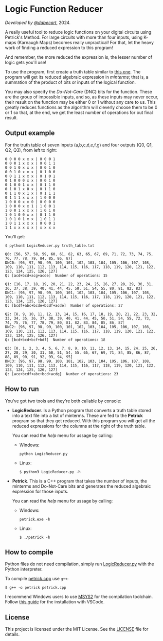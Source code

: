 # Logic Function Reducer
*Developed by [@dabecart](https://dabecart.net/)*, 2024.

A really useful tool to reduce logic functions on your digital circuits using Petrick's Method. For large circuits with more than four inputs, using K-maps (Karnaugh Maps) becomes really unpractical! For that, let the heavy work of finding a reduced expression to this program! 

And remember, the more reduced the expression is, the lesser number of logic gets you'll use!

To use the program, first create a truth table similar to [this one](truth_table.txt). The program will get its reduced algebraic expression in *minterms*; that is, a summation of the product of bits or inputs of the logical function. 

You may also specify the *Do-Not-Care* (DNC) bits for the function. These are the group of impossible inputs, and so, as these inputs may never occur, their result on the function may be either 0 or 1 without any care to us. This greatly reduces functions as the algorithm will cleverly choose them to be 0 or 1 so that, at the end, we get the least number of operations for out final result.

## Output example
For the [truth table](truth_table.txt) of seven inputs (a,b,c,d,e,f,g) and four outputs (Q0, Q1, Q2, Q3), from left to right:

```
0 0 0 0 x x x | 0 0 0 1
0 0 0 1 x x x | 0 0 1 1
0 0 1 0 x x x | 0 0 1 0
0 0 1 0 x x x | 0 1 0 0
0 0 1 1 x x x | 0 1 0 1
0 1 0 0 0 x x | 0 0 1 0
0 1 0 0 1 x x | 0 1 1 0
0 1 0 1 x 0 x | 0 1 1 0
0 1 1 0 x 1 x | 0 1 1 1
0 1 1 1 x x x | 1 0 0 0
1 0 0 0 x x 0 | 0 0 0 0
1 0 0 0 x x 1 | 1 0 0 1
1 0 0 1 x x x | 1 0 1 0
1 0 1 0 0 x x | 0 1 1 0
1 0 1 0 1 x x | 1 0 1 1
1 0 1 1 x x x | 0 0 0 1
1 1 x x x x x | x x x x
```

You'll get:

```
$ python3 LogicReducer.py truth_table.txt 

Q0: [56, 57, 58, 59, 60, 61, 62, 63, 65, 67, 69, 71, 72, 73, 74, 75, 76, 77, 78, 79, 84, 85, 86, 87]
DNC0: [96, 97, 98, 99, 100, 101, 102, 103, 104, 105, 106, 107, 108, 109, 110, 111, 112, 113, 114, 115, 116, 117, 118, 119, 120, 121, 122, 123, 124, 125, 126, 127]
Q: [acd+bcd+acg+acde]  Number of operations: 15

Q1: [16, 17, 18, 19, 20, 21, 22, 23, 24, 25, 26, 27, 28, 29, 30, 31, 36, 37, 38, 39, 40, 41, 44, 45, 50, 51, 54, 55, 80, 81, 82, 83]
DNC1: [96, 97, 98, 99, 100, 101, 102, 103, 104, 105, 106, 107, 108, 109, 110, 111, 112, 113, 114, 115, 116, 117, 118, 119, 120, 121, 122, 123, 124, 125, 126, 127]
Q: [bcdf+abc+bcde+bcdf+acde]  Number of operations: 27

Q2: [8, 9, 10, 11, 12, 13, 14, 15, 16, 17, 18, 19, 20, 21, 22, 23, 32, 33, 34, 35, 36, 37, 38, 39, 40, 41, 44, 45, 50, 51, 54, 55, 72, 73, 74, 75, 76, 77, 78, 79, 80, 81, 82, 83, 84, 85, 86, 87]
DNC2: [96, 97, 98, 99, 100, 101, 102, 103, 104, 105, 106, 107, 108, 109, 110, 111, 112, 113, 114, 115, 116, 117, 118, 119, 120, 121, 122, 123, 124, 125, 126, 127]
Q: [bcd+bcd+bcf+bdf]  Number of operations: 18

Q3: [0, 1, 2, 3, 4, 5, 6, 7, 8, 9, 10, 11, 12, 13, 14, 15, 24, 25, 26, 27, 28, 29, 30, 31, 50, 51, 54, 55, 65, 67, 69, 71, 84, 85, 86, 87, 88, 89, 90, 91, 92, 93, 94, 95]
DNC3: [96, 97, 98, 99, 100, 101, 102, 103, 104, 105, 106, 107, 108, 109, 110, 111, 112, 113, 114, 115, 116, 117, 118, 119, 120, 121, 122, 123, 124, 125, 126, 127]
Q: [ace+bcdf+abc+bcd+acdg]  Number of operations: 23
```

## How to run
You've got two tools and they're both callable by console:

- **LogicReducer**. Is a Python program that converts a truth table stored into a text file into a list of minterms. These are fed to the **Petrick** program so that they get reduced. With this program you will get all the reduced expressions for the columns at the right of the truth table. 
  
  You can read the *help* menu for ussage by calling:
  - Windows:
    ```
    python LogicReducer.py
    ```
  - Linux:
    ```
    $ python3 LogicReducer.py -h
    ```

- **Petrick**. This is a C++ program that takes the number of inputs, the minterms and Do-Not-Care bits and generates the reduced algebraic expression for those inputs. 

  You can read the *help* menu for ussage by calling:
  - Windows:
    ```
    petrick.exe -h
    ```
  - Linux:
    ```
    $ ./petrick -h
    ```

## How to compile

Python files do not need compilation, simply run [LogicReducer.py](LogicReducer.py) with the Python interpreter.

To compile [petrick.cpp](petrick.cpp) use `g++`:

```
$ g++ -o petrick petrick.cpp
```

I recommend Windows users to use [MSYS2](https://www.msys2.org/) for the compilation toolchain. Follow [this guide](https://code.visualstudio.com/docs/cpp/config-mingw) for the installation with VSCode.

## License

This project is licensed under the MIT License. See the [LICENSE](LICENSE) file for details.